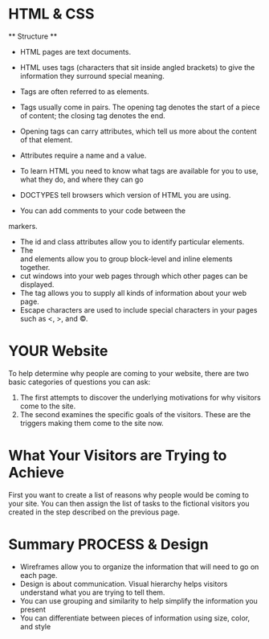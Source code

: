 # HTML & CSS
** Structure **
* HTML pages are text documents.
* HTML uses tags (characters that sit inside angled brackets) to give the information they surround special meaning.
* Tags are often referred to as elements.
* Tags usually come in pairs. The opening tag denotes the start of a piece of content; the closing tag denotes the end.
* Opening tags can carry attributes, which tell us more about the content of that element.
* Attributes require a name and a value.
* To learn HTML you need to know what tags are available for you to use, what they do, and where they can go

* DOCTYPES tell browsers which version of HTML you
are using.
* You can add comments to your code between the
<!-- and --> markers.
* The id and class attributes allow you to identify
particular elements.
* The <div> and <span> elements allow you to group
block-level and inline elements together.
* <iframes> cut windows into your web pages through
which other pages can be displayed.
* The <meta> tag allows you to supply all kinds of
information about your web page.
* Escape characters are used to include special
characters in your pages such as <, >, and ©.
# YOUR Website
To help determine why people
are coming to your website,
there are two basic categories of
questions you can ask:
   1. The first attempts to discover
    the underlying motivations for
    why visitors come to the site.
   2.  The second examines the
    specific goals of the visitors.
    These are the triggers making
    them come to the site now.
# What Your Visitors are Trying to Achieve
   First you want to create a list
of reasons why people would
be coming to your site. You can
then assign the list of tasks to
the fictional visitors you created
in the step described on the
previous page.
# Summary PROCESS & Design
* Wireframes allow you to organize the information that
will need to go on each page.
* Design is about communication. Visual hierarchy helps
visitors understand what you are trying to tell them.
* You can use grouping and similarity to help simplify
the information you present
* You can differentiate between pieces of information
using size, color, and style